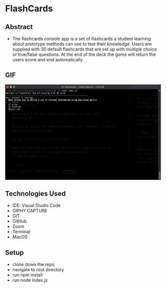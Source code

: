 # FlashCards

## Abstract
- The flashcards console app is a set of flashcards a student learning about prototype methods can use to test their knowledge. Users are supplied with 30 default flashcards that are set up with multiple choice or true/false questions. At the end of the deck the game will return the users score and end automatically. 

## GIF

![flash cards gif](src/flashcard.gif)

## Technologies Used
- IDE: Visual Studio Code
- GIPHY CAPTURE
- GIT
- GitHub
- Zoom
- Terminal
- MacOS

## Setup

- clone down the repo
- navigate to root directory
- run npm install 
- run node index.js

